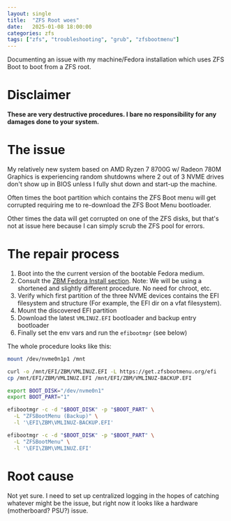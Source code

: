 ```yaml
---
layout: single
title:  "ZFS Root woes"
date:   2025-01-08 18:00:00
categories: zfs
tags: ["zfs", "troubleshooting", "grub", "zfsbootmenu"]
---
```


Documenting an issue with my machine/Fedora installation which uses ZFS Boot to boot from a ZFS root.

# Disclaimer

**These are very destructive procedures. I bare no responsibility for any damages done to your system.**

# The issue

My relatively new system based on AMD Ryzen 7 8700G w/ Radeon 780M Graphics is experiencing random shutdowns where 2 out of 3 NVME drives don't show up in BIOS unless I fully shut down and start-up the machine.

Often times the boot partition which contains the ZFS Boot menu will get corrupted requiring me to re-download the ZFS Boot Menu bootloader.

Other times the data will get corrupted on one of the ZFS disks, but that's not at issue here because I can simply scrub the ZFS pool for errors.

# The repair process

1. Boot into the the current version of the bootable Fedora medium.
2. Consult the [ZBM Fedora Install section]. Note: We will be using a shortened and slightly different procedure. No need for chroot, etc.
3. Verify which first partition of the three NVME devices contains the EFI filesystem and structure (For example, the EFI dir on a vfat filesystem).
4. Mount the discovered EFI partition
5. Download the latest `VMLINUZ.EFI` bootloader and backup entry bootloader
6. Finally set the env vars and run the `efibootmgr` (see below)

The whole procedure looks like this:
```bash
mount /dev/nvme0n1p1 /mnt

curl -o /mnt/EFI/ZBM/VMLINUZ.EFI -L https://get.zfsbootmenu.org/efi
cp /mnt/EFI/ZBM/VMLINUZ.EFI /mnt/EFI/ZBM/VMLINUZ-BACKUP.EFI

export BOOT_DISK="/dev/nvme0n1"
export BOOT_PART="1"

efibootmgr -c -d "$BOOT_DISK" -p "$BOOT_PART" \
  -L "ZFSBootMenu (Backup)" \
  -l '\EFI\ZBM\VMLINUZ-BACKUP.EFI'

efibootmgr -c -d "$BOOT_DISK" -p "$BOOT_PART" \
  -L "ZFSBootMenu" \
  -l '\EFI\ZBM\VMLINUZ.EFI'
```

# Root cause

Not yet sure. I need to set up centralized logging in the hopes of catching whatever might be the issue, but right now it looks like a hardware (motherboard? PSU?) issue.

[ZBM Fedora Install section]: https://zfsbootmenu.org/en/latest/guides/fedora/uefi.html#install-zfsbootmenu

